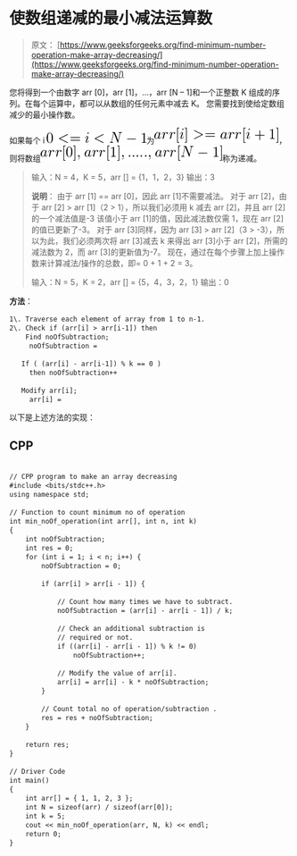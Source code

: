 # 使数组递减的最小减法运算数

> 原文： [https://www.geeksforgeeks.org/find-minimum-number-operation-make-array-decreasing/](https://www.geeksforgeeks.org/find-minimum-number-operation-make-array-decreasing/)

您将得到一个由数字 arr [0]，arr [1]，…，arr [N – 1]和一个正整数 K 组成的序列。在每个运算中，都可以从数组的任何元素中减去 K。 您需要找到使给定数组减少的最小操作数。

如果每个 i ![0 <= i < N-1](img/cb1d77597ce2389e1addf4021676cfbc.png "Rendered by QuickLaTeX.com")为![arr[i] >= arr[i+1]](img/976c9c6fd0a162a87e05c703303f09aa.png "Rendered by QuickLaTeX.com")，则将数组![arr[0], arr[1], ....., arr[N-1]](img/899dc78613cec321600dbf0c696e9570.png "Rendered by QuickLaTeX.com")称为递减。

> 输入：N = 4，K = 5，arr [] = {1，1，2，3}
> 输出：3
> 
> **说明**：
> 由于 arr [1] == arr [0]，因此 arr [1]不需要减法。 对于 arr [2]，由于 arr [2] > arr [1]（2 > 1），所以我们必须用 k 减去 arr [2]，并且 arr [2]的一个减法值是-3 该值小于 arr [1]的值，因此减法数仅需 1，现在 arr [2]的值已更新了-3。
> 对于 arr [3]同样，因为 arr [3] > arr [2]（3 > -3），所以为此，我们必须两次将 arr [3]减去 k 来得出 arr [3]小于 arr [2]，所需的减法数为 2，而 arr [3]的更新值为-7。 现在，通过在每个步骤上加上操作数来计算减法/操作的总数，即= 0 + 1 + 2 = 3。
> 
> 输入：N = 5，K = 2，arr [] = {5，4，3，2，1}
> 输出：0



**方法**：

```
1\. Traverse each element of array from 1 to n-1.
2\. Check if (arr[i] > arr[i-1]) then
    Find noOfSubtraction; 
     noOfSubtraction = 

   If ( (arr[i] - arr[i-1]) % k == 0 )
     then noOfSubtraction++

   Modify arr[i]; 
     arr[i] = 
```

以下是上述方法的实现：

## CPP

```

// CPP program to make an array decreasing 
#include <bits/stdc++.h> 
using namespace std; 

// Function to count minimum no of operation 
int min_noOf_operation(int arr[], int n, int k) 
{ 
    int noOfSubtraction; 
    int res = 0; 
    for (int i = 1; i < n; i++) { 
        noOfSubtraction = 0; 

        if (arr[i] > arr[i - 1]) { 

            // Count how many times we have to subtract. 
            noOfSubtraction = (arr[i] - arr[i - 1]) / k; 

            // Check an additional subtraction is  
            // required or not. 
            if ((arr[i] - arr[i - 1]) % k != 0) 
                noOfSubtraction++; 

            // Modify the value of arr[i]. 
            arr[i] = arr[i] - k * noOfSubtraction; 
        } 

        // Count total no of operation/subtraction . 
        res = res + noOfSubtraction; 
    } 

    return res; 
} 

// Driver Code 
int main() 
{ 
    int arr[] = { 1, 1, 2, 3 }; 
    int N = sizeof(arr) / sizeof(arr[0]); 
    int k = 5; 
    cout << min_noOf_operation(arr, N, k) << endl; 
    return 0; 
} 

```